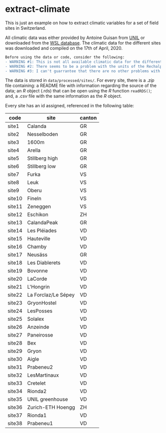 # extract-climate
This is just an example on how to extract climatic variables for a set of field sites in Switzerland.

All climatic data was either provided by Antoine Guisan from [UNIL](https://www.unil.ch/dee/en/home/menuinst/people/group-leaders/prof-antoine-guisan.html) or downloaded from the [WSL database](http://chelsa-climate.org/). The climatic data for the different sites was downloaded and compiled on the 17th of April, 2020.

```diff
Before using the data or code, consider the following:
- WARNING #1: This is not all available climatic data for the different sites, only that data that was easily accessible. Additional climatic data can be found for the different sites, and you can contact me for support on how to obtain it. </div>
- WARNING #2: There seems to be a problem with the units of the Rechalp data for the years 2011--2015 (i.e. the origin of such problems is the data, not the code to extract it). I am currently in contact with Antoine Guisan's group to try to figure out how to correct it.
- WARNING #3: I can't guarrantee that there are no other problems with the data; therefore, make sure you double-check your results and report any additional problems.  
```
The data is stored in `data/processed/sites/`. For every site, there is a *.zip* file containing: a README file with information regarding the source of the data; an *R* object (.rds) that can be open using the *R* function `readRDS()`; and, a *.csv* file with the same information as the *R* object.

Every site has an id assigned, referenced in the following table:

| code | site | canton |
| --- | --- | --- |
| site1 | Calanda | GR |
| site2 | Nesselboden | GR |
| site3 | 1600m | GR |
| site4 | Arella | GR |
| site5 | Stillberg high | GR |
| site6 | Stillberg low | GR |
| site7 | Furka | VS |
| site8 | Leuk | VS |
| site9 | Oberu | VS |
| site10 | Fineln | VS |
| site11 | Zeneggen | VS |
| site12 | Eschikon | ZH |
| site13 | CalandaPeak | GR |
| site14 | Les Pléiades | VD |
| site15 | Hauteville | VD |
| site16 | Chamby | VD |
| site17 | Neusäss | GR |
| site18 | Les Diablerets | VD |
| site19 | Bovonne | VD |
| site20 | LaCorde | VD |
| site21 | L'Hongrin | VD |
| site22 | La Forclaz/Le Sépey | VD |
| site23 | GryonHostel | VD |
| site24 | LesPosses | VD |
| site25 | Solalex | VD |
| site26 | Anzeinde | VD |
| site27 | Paneirosse | VD |
| site28 | Bex | VD |
| site29 | Gryon | VD |
| site30 | Aigle | VD |
| site31 | Prabeneu2 | VD |
| site32 | LesMartinaux | VD |
| site33 | Cretelet | VD |
| site34 | Rionda2 | VD |
| site35 | UNIL greenhouse | VD |
| site36 | Zurich-ETH Hoengg | ZH |
| site37 | Rionda1 | VD |
| site38 | Prabeneu1 | VD |
